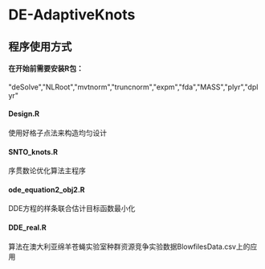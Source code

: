 # DE-AdaptiveKnots

## 程序使用方式

#### 在开始前需要安装R包：
"deSolve","NLRoot","mvtnorm","truncnorm","expm","fda","MASS","plyr","dplyr"

#### Design.R
使用好格子点法来构造均匀设计

#### SNTO_knots.R
序贯数论优化算法主程序

#### ode_equation2_obj2.R
DDE方程的样条联合估计目标函数最小化

#### DDE_real.R

算法在澳大利亚绵羊苍蝇实验室种群资源竞争实验数据BlowfilesData.csv上的应用
